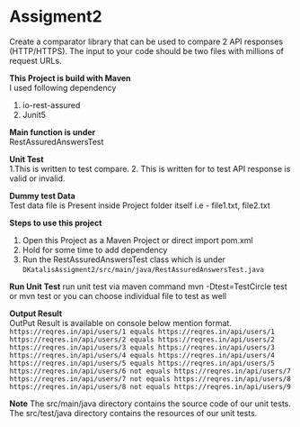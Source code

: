 # Assigment2
Create a comparator library that can be used to compare 2 API responses (HTTP/HTTPS). The input to your code should be two files with millions of request URLs.


**This Project is build with Maven** </br>
I used following dependency  </br>

1. io-rest-assured
2. Junit5

**Main function is under** </br>
RestAssuredAnswersTest </br>

**Unit Test** </br>
1.This is written to test compare.
2. This is written for to test API response is valid or invalid.

**Dummy test Data** </br>
Test data file is Present inside Project folder itself i.e - file1.txt, file2.txt

**Steps to use this project** </br>
1. Open this Project as a Maven Project or direct import pom.xml
2. Hold for some time to add dependency
3. Run the RestAssuredAnswersTest class which is under `DKatalisAssigment2/src/main/java/RestAssuredAnswersTest.java`

**Run Unit Test**
run unit test via maven command
mvn -Dtest=TestCircle test or mvn test
or
you can choose individual file to test as well

**Output Result** </br>
OutPut Result is available on console below mention format.
`https://reqres.in/api/users/1 equals https://reqres.in/api/users/1
 https://reqres.in/api/users/2 equals https://reqres.in/api/users/2
 https://reqres.in/api/users/3 equals https://reqres.in/api/users/3
 https://reqres.in/api/users/4 equals https://reqres.in/api/users/4
 https://reqres.in/api/users/5 equals https://reqres.in/api/users/5
 https://reqres.in/api/users/6 not equals https://reqres.in/api/users/7
 https://reqres.in/api/users/7 not equals https://reqres.in/api/users/8
 https://reqres.in/api/users/8 not equals https://reqres.in/api/users/9`


**Note**
The src/main/java directory contains the source code of our unit tests.
The src/test/java directory contains the resources of our unit tests.

